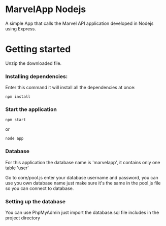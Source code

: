 # MarvelApp Nodejs
A simple App that calls the Marvel API application developed in Nodejs using Express.

# Getting started

Unzip the downloaded file.

### Installing dependencies:
Enter this command it will install all the dependencies at once:

```
npm install
```

### Start the application

```
npm start
```
or
```
node app
```
### Database

For this application the database  name is 'marvelapp', it contains only one table 'user'

Go to core/pool.js enter your database username and password, you can use you own database name just make sure it's the same in the pool.js file so you can connect to database.

### Setting up the database

You can use PhpMyAdmin just import the database.sql file includes in the project directory